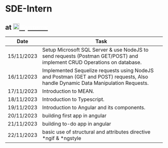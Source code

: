 # SDE-Intern
## at [<img src="https://www.tranzita.com/images/logo-light.png" alt="Tranzita Logo" style="display:inline;height:20px;width: auto;">&nbsp;<font face="Helvetica" style="color:white;">Systems</font>](https://www.tranzita.com/)

| Date | Task |
| ----------- | ----------- |
| 15/11/2023 | Setup Microsoft SQL Server & use NodeJS to send requests (Postman GET/POST) and implement CRUD Operations on database. |
| 16/11/2023 | Implemented Sequelize requests using NodeJS and Postman (GET and POST) requests, Also handle Dynamic Data Manipulation Requests. |
| 17/11/2023 | Introduction to MEAN. |
| 18/11/2023 | Introduction to Typescript. |
| 19/11/2023 | Introduction to Angular and its components. |
| 20/11/2023 | building first app in angular |
| 21/11/2023 | building to-do app in angular |
| 22/11/2023 | basic use of structural and attributes directive *ngif & *ngstyle  |
